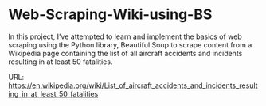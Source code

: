 # Web-Scraping-Wiki-using-BS
In this project, I've attempted to learn and implement the basics of web scraping using the Python library, Beautiful Soup to scrape content from a Wikipedia page containing the list of all aircraft accidents and incidents resulting in at least 50 fatalities.

URL: https://en.wikipedia.org/wiki/List_of_aircraft_accidents_and_incidents_resulting_in_at_least_50_fatalities
